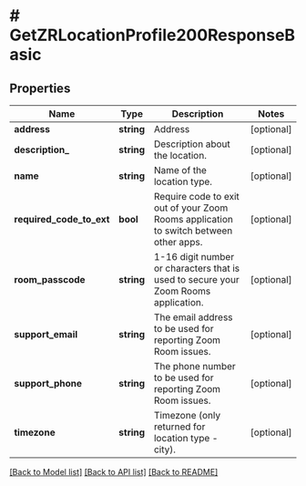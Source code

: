 # # GetZRLocationProfile200ResponseBasic

## Properties

Name | Type | Description | Notes
------------ | ------------- | ------------- | -------------
**address** | **string** | Address | [optional]
**description_** | **string** | Description about the location. | [optional]
**name** | **string** | Name of the location type. | [optional]
**required_code_to_ext** | **bool** | Require code to exit out of your Zoom Rooms application to switch between other apps. | [optional]
**room_passcode** | **string** | 1-16 digit number or characters that is used to secure your Zoom Rooms application. | [optional]
**support_email** | **string** | The email address to be used for reporting Zoom Room issues. | [optional]
**support_phone** | **string** | The phone number to be used for reporting Zoom Room issues. | [optional]
**timezone** | **string** | Timezone (only returned for location type - city). | [optional]

[[Back to Model list]](../../README.md#models) [[Back to API list]](../../README.md#endpoints) [[Back to README]](../../README.md)
